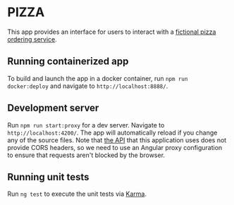 # PIZZA

This app provides an interface for users to interact with a [fictional pizza ordering service](https://order-pizza-api.herokuapp.com/api/ui/).

## Running containerized app

To build and launch the app in a docker container, run `npm run docker:deploy` and navigate to `http://localhost:8888/`.

## Development server

Run `npm run start:proxy` for a dev server. Navigate to `http://localhost:4200/`. The app will automatically reload if you change any of the source files. Note that [the API](https://order-pizza-api.herokuapp.com/api/ui/) that this application uses does not provide CORS headers, so we need to use an Angular proxy configuration to ensure that requests aren't blocked by the browser.

## Running unit tests

Run `ng test` to execute the unit tests via [Karma](https://karma-runner.github.io).
